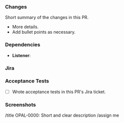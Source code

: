 <!-- Example title: OPAL-1234: Change the layout of test values in the lab results -->

### Changes

Short summary of the changes in this PR.

* More details.
* Add bullet points as necessary.

### Dependencies
<!-- Link to dependent pull requests. Specify whether the PRs are just related, or require each other to run. Write N/A if there are none. -->
- **Listener**: 

### Jira
<!-- Paste a link to this PR's related Jira issue. -->


### Acceptance Tests
<!-- Put an x in the checkbox when done. -->
- [ ] Wrote acceptance tests in this PR's Jira ticket.

### Screenshots
<!-- Include if relevant. If not, remove this header. -->

/title OPAL-0000: Short and clear description
/assign me
